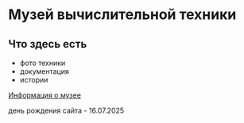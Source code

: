 # Музей вычислительной техники
## Что здесь есть
- фото техники
- документация
- истории

[Информация о музее](/../info.md)

день рождения сайта - 16.07.2025
